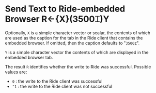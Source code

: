 
<!-- Hidden search keywords -->
<div style="display: none;">
  3500⌶
</div>

<h1 class="heading"><span class="name">Send Text to Ride-embedded Browser</span> <span class="command">R←{X}(3500⌶)Y</span></h1>

Optionally, `X` is a simple character vector or scalar, the contents of which are used as the caption for the tab in the Ride client that contains the embedded browser. If omitted, then the caption defaults to "`3500⌶`".

`Y` is a simple character vector the contents of which are displayed in the embedded browser tab.

The result `R` identifies whether the write to Ride was successful. Possible values are:

- `0` : the write to the Ride client was successful
- `¯1` : the write to the Ride client was not successful




